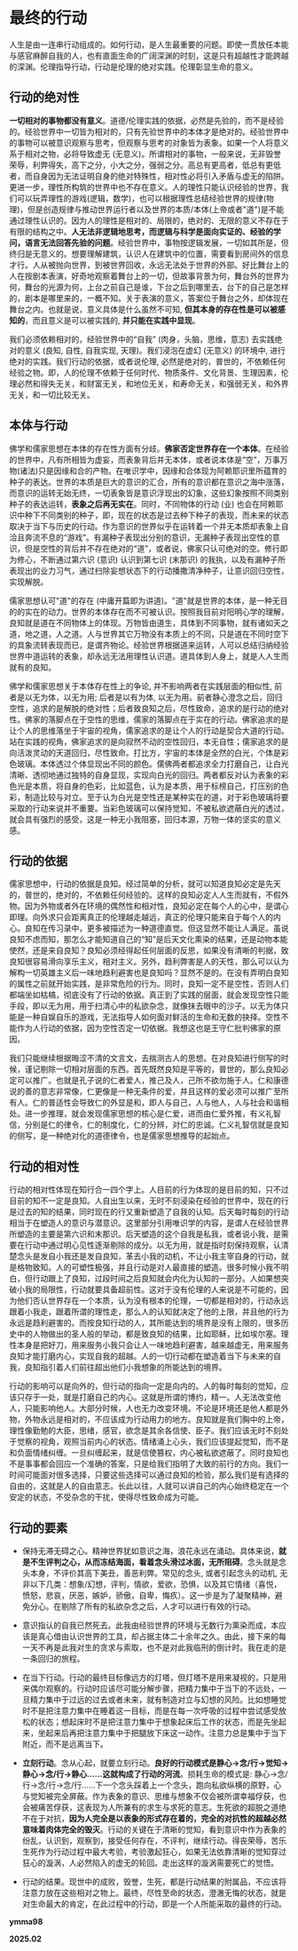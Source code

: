 # 最终的行动


人生是由一连串行动组成的。如何行动，是人生最重要的问题。即使一贯放任本能与感官麻醉自我的人，也有直面生命的广阔深渊的时刻，这是只有超越性才能跨越的深渊。伦理指导行动，行动是伦理的绝对实践。伦理彰显生命的意义。

## 行动的绝对性

**一切相对的事物都没有意义**。道德/伦理实践的依据，必然是先验的，而不是经验的。经验世界中一切皆为相对的，只有先验世界中的本体才是绝对的。经验世界中的事物可以被意识观察与思考，但观察与思考的对象皆为表象。如果一个人将意义系于相对之物，必将导致虚无 (无意义)。所谓相对的事物，一般来说，无非毁誉荣辱，利弊得失，高下之分，小大之分，强弱之分。高总有更高者，低总有更低者，而自身因为无法证明自身的绝对特殊性，相对性必将引入矛盾与虚无的陷阱。更进一步，理性所构筑的世界中也不存在意义。人的理性只能认识经验的世界，我们可以玩弄理性的游戏(逻辑，数学)，也可以根据理性总结经验世界的规律(物理)，但是创造规律与推动世界运行者以及世界的本质/本体(上帝或者"道")是不能通过理性认识的。因为人的理性是相对的、局限的，绝对的、无限的意义不存在于有限的结构之中。**人无法非逻辑地思考，而逻辑与科学是面向实证的、经验的学问，语言无法回答先验的问题**。经验世界中，事物按逻辑发展，一切如其所是，但终归是无意义的。想要理解建筑，认识人在建筑中的位置，需要看到房间外的信息才行。人从被抛向世界，到被世界回收，永远无法处于世界的外部。好比舞台上的人在按剧本表演，好奇地观察着舞台上的一切，但故事背景为何，舞台外的世界为何，舞台的光源为何，上台之前自己是谁，下台之后到哪里去，台下的自己是怎样的，剧本是哪里来的，一概不知。关于表演的意义，答案位于舞台之外，却体现在舞台之内。也就是说，意义具体是什么虽然不可知, **但其本身的存在性是可以被感知的**，而且意义是可以被实践的, **并只能在实践中显现**。

我们必须依赖相对的，经验世界中的“自我” (肉身，头脑，思维，意志) 去实践绝对的意义 (良知, 自性, 自我实现, 天理)。我们浸泡在虚幻 (无意义) 的环境中, 进行绝对的实践。我们行动的依据，或者说伦理, 必然是绝对的，普世的，不依赖任何经验之物。即，人的伦理不依赖于任何时代、物质条件、文化背景、生理因素，伦理必然和得失无关，和财富无关，和地位无关，和寿命无关，和强弱无关，和外界无关，和一切比较无关。


## 本体与行动

佛学和儒家思想在本体的存在性方面有分歧。**佛家否定世界存在一个本体**。在经验的世界中，凡有所相皆为虚妄，而表象背后并无本体，或者说本体是“空”，万事万物(诸法)只是因缘和合的产物。在唯识学中，因缘和合体现为阿赖耶识里所蕴育的种子的表达。世界的本质是巨大的意识的汇合，所有的意识都在意识之海中涨落，而意识的运转无始无终，一切表象皆是意识浮现出的幻象，这些幻象按照不同类别种子的表达运转，**表象之后再无实在**。同时，不同物体的行动 (业) 也会在阿赖耶识中种下不同类别的种子，即，现在的状态是过去种下种子的表现，而未来的状态取决于当下与历史的行动。作为意识的世界似乎在运转着一个并无本质却表象上自洽且奔流不息的“游戏”。有漏种子表现出分别的意识，无漏种子表现出空性的意识，但是空性的背后并不存在绝对的“道”，或者说，佛家只认可绝对的空。修行即为修心，不断通过第六识 (意识) 认识到第七识 (末那识) 的我执，以及有漏种子所表现出的业力习气，通过扫除妄想状态下的行动播撒清净种子，让意识回归空性，实现解脱。


儒家思想认可"道"的存在 (中庸开篇即为讲道)。"道"就是世界的本体，是一种无目的的实在的动力。世界的本体存在而不可被认识。按照我目前对阳明心学的理解，良知就是道在不同物体上的体现。万物皆由道生，具体到不同事物，就有诸如天之道，地之道，人之道。人与世界其它万物没有本质上的不同，只是道在不同时空下的具象流转表现而已，是谓齐物论。经验世界根据道来运转，人可以总结归纳经验世界中道运转的表象，却永远无法用理性认识道。道具体到人身上，就是人人生而就有的良知。

佛学和儒家思想关于本体存在性上的争论, 并不影响两者在实践层面的相似性, 前者是以无为体，以无为用; 后者是以有为体, 以无为用。前者静心澄念之后，回归空性，追求的是解脱的绝对性；后者致良知之后，尽性致命，追求的是行动的绝对性。佛家的落脚点在于空性的思维，儒家的落脚点在于实在的行动。佛家追求的是让个人的思维落坐于宇宙的视角，儒家追求的是让个人的行动是契合大道的行动。站在实践的视角，佛家追求的是向寂然不动的空性回归，本无自性；儒家追求的是向活泼灵动的天道回归，尽性致命。打比方，宇宙的本体是全然的白光，个体是彩色玻璃。本体透过个体显现出不同的颜色。儒佛两者都追求全力打磨自己，让白光清晰、透彻地通过独特的自身显现，实现向白光的回归。两者都反对认为表象的彩色光是本质，将自身的色彩，比如蓝色，认为是本质，用于标榜自己，打压别的色彩，制造比较与对立。至于认为白光是空性还是某种实在的道，对于彩色玻璃将要采取的行动来说并不重要。当彩色玻璃可以保持觉知，不被私欲遮蔽白光的透过，就会具有强烈的感受，这是一种无小我阻塞，回归本源，万物一体的坚实的意义感。

## 行动的依据

儒家思想中，行动的依据是良知。经过简单的分析，就可以知道良知必定是先天的，普世的，绝对的，不依赖任何经验的。这样的良知必定人人生而就有，不假外物。因为外物或者外在环境的偶然性和相对性，良知必定在每个人的心中，是谓心即理。向外求只会距离真正的伦理越走越远，真正的伦理只能来自于每个人的内心。良知在传习录中，更多被描述为一种道德直觉。但这显然不能让人满足。虽说良知不虑而知，那怎么才能知道自己的“知”是后天文化熏染的结果，还是动物本能使然，还是来自良知？良知必须经得起任何层面的反思，如果没有清晰的判据，致良知很容易滑向享乐主义，相对主义。另外，趋利弊害是人的天性，那么可以认为解构一切英雄主义后一味地趋利避害也是良知吗？显然不是的。在没有弄明白良知的属性之前就开始实践，是非常危险的行为。同时，良知一定不是空性，否则人们都端坐如枯槁，彻底没有了行动的依据。真正到了实践的层面，就会发现空性只能手段，即以无为用，用于扫清心中的私欲杂念，就像抹去眼中的沙子。以无为体只能是一种自娱自乐的游戏，无法指导人如何面对鲜活的生命和无数的抉择。空性不能作为人行动的依据，因为空性否定一切依据。我想这也是王守仁批判佛家的原因。

我们只能继续根据晦涩不清的文言文，去揣测古人的思想。在对良知进行侧写的时候，谨记剔除一切相对层面的东西。首先既然良知是平等的，普世的，那么良知必定可以推广。也就是孔子说的仁者爱人，推己及人，己所不欲勿施于人。仁和康德说的善的意志非常像，仁更像是一种无条件的爱，并且这样的爱必须可以推广至所有人。仁的普适性会导致仁的外显是和，即人与自己，人与他人，人与社会和谐相处。进一步推理，就会发现儒家思想的核心是仁爱，进而由仁爱外推，有义礼智信，分别是仁的律令，仁的制度化，仁的分辨，对仁的忠诚。仁义礼智信就是良知的侧写，是一种绝对化的道德律令，也是儒家思想推导的起始点。


## 行动的相对性

行动的相对性体现在知行合一四个字上。人目前的行为体现的是目前的知，只不过目前的知不一定是良知。人自出生以来，无时不刻浸染在经验的世界中，现在的行是过去的知的结果，同时现在的行又重新塑造了自我的认知。后天每时每刻的行动相当于在塑造人的意识与潜意识。这里部分引用唯识学的内容，是谓人在经验世界所塑造的主要是第六识和末那识。后天塑造的这个自我是私我，或者说小我，是需要在行动中通过明心见性逐渐剔除的成分。以无为用，就是指时刻保持观察，认清楚念头是发自小我还是发自良知，革去小我的动机，不让小我主宰自身的行动，就是格物致知。人的可塑性极强，并且行动是对人最直接的塑造。很多时候小我不明白，但行动跟上了良知，过段时间之后良知就会内化为认知的一部分。人如果想突破小我的局限性，行动就要具备超前性。这对于没有伦理的人来说是不可能的，因为他们否认世界存在一个本质，认为没有根本的伦理，一切都是相对的，行动永远跟着小我走，跟着所谓的理性走，那么人的认知就决定了他的上限，并且他的行为永远是趋利避害的。而按良知行动的人，其所能达到的境界是没有上限的，很多历史中的人物做出的圣人般的举动，都是致良知的结果，比如耶稣，比如埃尔塞。理性本身是把好刀，用来服务小我只会让人一味地趋利避害，越来越虚无，用来服务良知才能打磨内心，实现自我的超越。人的一切行动都在塑造着当下与未来的自我，良知指引着人们前往超出他们小我想象的所能达到的境界。

行动的影响可以是向外的，但行动的指向一定是向内的。人的每时每刻的觉知，应该只存于一处，就是打磨自己的内心。这就是所谓的博约，精一。人无法改变他人，只能影响他人。大部分时候，人也无力改变环境。不论是环境还是他人都是外物，外物永远是相对的，不应该成为行动用力的地方。良知就是我们胸中的上帝，理性像勤勉的大臣，思绪，感官，欲念是其余各信使、臣子。我们应该无时不刻处于觉察的视角，观照当前内心的状态。情绪涌上心头，我们应该提起觉知，而不是和负面情绪纠缠。一旦纠缠起来，就是信使篡权，内心被私欲遮蔽了。同时良知也不是事事都会回应一个准确的答案，只是给我们指明了大致的前行的方向。我们一时间可能面对很多选择，只要这些选择可以通过良知的检验，那么我们是有选择的自由的，这就是人的自由意志。长此以往，人就可以讲自己的内心始终稳定在一个安定的状态，不受杂念的干扰，使得尽性致命成为可能。

## 行动的要素

* 保持无滞无碍之心。精神世界犹如意识之海，浪花永远在涌动。具体来说，**就是不生评判之心，从而冻结海面，看着念头滑过冰面，无所阻碍**。念头就是念头本身，不评价其高下美丑，善恶利弊。常见的念头, 或者引起念头的动机, 无非以下几类：想象/幻想，评判，情欲，爱欲，恐惧，以及其它情绪（喜悦，愤怒，悲哀，厌恶，嫉妒，骄傲，自卑，悔疚）。这一步是为了凝聚精神，避免分心。在剔除了所有的私欲杂念之后，人才可以进行有效的行动。

* 意识指认的自我已然死去。此我由经验世界的环境与无数行为熏染而成，本应该是真心借由认识世界的工具，却占据主体二十余年之久。由此，接下来的每一天不再是此我对生的贪求与索取，也不是对此我临刑的倒计时。我在走的是一条回归的旅程。

* 在当下行动。行动的最终目标像远方的灯塔，但灯塔不是用来凝视的，只是用来偶尔观察的。行动时应该尽可能分解步骤，把精力集中于当下的不远处，一旦精力集中于过远的过去或者未来，就有制造对立与幻想的风险。比如想睡觉时不是把注意力集中在睡着这一目标，而是在每一次呼吸的过程中尝试感受放松的状态；想起床时不是把注意力集中于想象起床后工作的状态，而是先坐起来，坐起来后再把注意力集中于把腿放下床这一动作。注意力总是集中于当下附近，而不是远离当下。


* **立刻行动**。念从心起，就要立刻行动。**良好的行动模式是静心->念/行->觉知->静心->念/行->静心......这就构成了行动的河流**。损耗生命的模式是: 静心->念/行->念/行->念/行......下一个念头踩着上一个念头，跑向私欲纵横的原野，心与觉知被完全屏蔽。作为表象的意识、思维与想象不仅会被所谓幸福俘获，也会被痛苦俘获，这表现为人所兼有的求生与求死的意志。生死欲的超脱之道绝不在于对抗，**因为人完全是以表象的形式存在着的，完全的对抗性的超越必然意味着肉体完全的毁灭**。行动的关键在于清晰的觉知，看到意识中作为表象的纷乱，认识到，观察到，接受任何存在，不评判，继续行动。得丧荣辱，苦乐生死作为行动过程中最大考验，考验激起狂心，如果无法依靠清晰的觉知穿过狂心的漩涡，人必然陷入的虚无的轮回。走出这样的漩涡需要死亡的觉悟。

* 行动的结果。现世中的成败，毁誉，生死，都是行动结果的附属品，不应该将注意力放在这些相对之物上。最终，尽性至命的状态，澄澈无悔的状态，就是对生命最大的肯定，在此过程中的行动，即是一个人所能采取的最终的行动。


**ymma98**

**2025.02**


<!--stackedit_data:
eyJoaXN0b3J5IjpbLTE5ODI2NzIxNDQsMjY4MzI4OTM5LDExOT
YxNDEyNjMsMjA5NjkyMzU0NSwtMTU2NjYzNjk0NSwtMTI0NjI1
Nzg1MiwtMjExMzU1MTE3MCwtMTEyMzQ4MTU3NCwtODcxMDg2OD
M3LDEyMzMxMTc4NSwtMTgxODg2NTA0NSw0MjYxNzY5ODYsMTQ5
NjIwODU3NywtMTEwNzczNDY2OSwtMTI4NzkxOTE3NiwxNjE4Mz
E3NTQyLC0xNDU2MTg0NTUsMTQzODIwNDMzMSwxNzI1MjExODk4
LC0xOTY5MzAyNDQzXX0=
-->